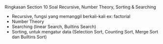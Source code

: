 Ringkasan Section 10 Soal Recursive, Number Theory, Sorting &  Searching
- Recursive, fungsi yang memanggil berkali-kali ex: factorial
- Number Theory 
- Searching (linear Search, Builtins Search)
- Sorting, untuk mengatur data (Selection Sort, Counting Sort, Merge Sort dan Builtins Sort)